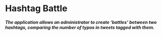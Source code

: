 <h1>Hashtag Battle</h1>

<h5>The application allows an administrator to create ‘battles’ between two hashtags,
comparing the number of typos in tweets tagged with them.</h5>
